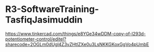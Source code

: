 # R3-SoftwareTraining-TasfiqJasimuddin
https://www.tinkercad.com/things/e8YGe34wDDM-copy-of-l293d-potentiometer-control/editel?sharecode=2OGLm0dUgl4Z3vZHtlZXe0u3LsNKKGKoxGgVo4pUmbE

